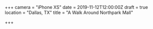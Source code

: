 +++
camera = "iPhone XS"
date = 2019-11-12T12:00:00Z
draft = true
location = "Dallas, TX"
title = "A Walk Around Northpark Mall"

+++
